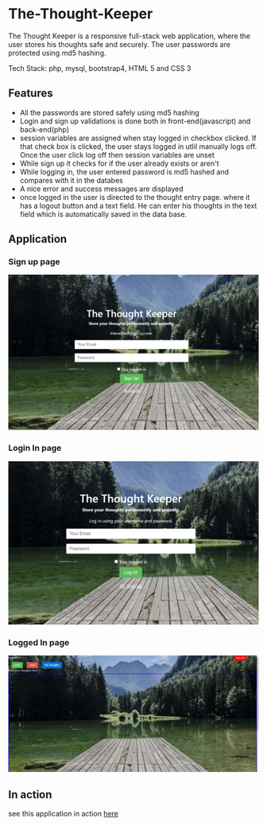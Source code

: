 # The-Thought-Keeper
The Thought Keeper is a responsive full-stack web application, where the user stores his thoughts safe and securely. The user passwords are protected using md5 hashing.

Tech Stack: php, mysql, bootstrap4, HTML 5 and CSS 3

<h2>Features</h2>

<ul>
  <li>All the passwords are stored safely using md5 hashing </li>
  
  <li>Login and sign up validations is done both in front-end(javascript) and back-end(php) </li>
  
  <li>session variables are assigned when stay logged in checkbox clicked. If that check box is clicked, the user stays logged in utlil manually logs off. Once the user click log off then session variables are unset </li>
  
  <li> While sign up it checks for if the user already exists or aren't </li>
  
  <li>While logging in, the user entered password is md5 hashed and compares with it in the databes </li>
  
  <li>A nice error and success messages are displayed </li>
  
  <li> once logged in the user is directed to the thought entry page. where it has a logout button and a text field. He can enter his thoughts in the text field which is automatically saved in the data base. </li>
  
  </ul>
    
<h2> Application </h2>
    
 <h3> Sign up page </h3>

<img src = "mysql1.png" alt ="website-image">
    
 <h3>Login In page </h3>

<img src = "mysql3.png" alt ="website-image">
    
<h3>Logged In page </h3>   
<img src = "mysql2.png" alt ="website-image">

<h2>In action </h2>

<p> see this application in action <a href="http://jayasampathwebhosting-com.stackstaging.com/projects/thought-keeper/">here </a></p>
